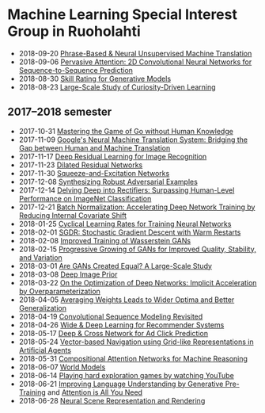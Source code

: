 
# Machine Learning Special Interest Group in Ruoholahti

* 2018-09-20 [Phrase-Based & Neural Unsupervised Machine Translation](https://arxiv.org/abs/1804.07755)
* 2018-09-06 [Pervasive Attention: 2D Convolutional Neural Networks for Sequence-to-Sequence Prediction](https://arxiv.org/abs/1808.03867)
* 2018-08-30 [Skill Rating for Generative Models](https://arxiv.org/abs/1808.04888)
* 2018-08-23 [Large-Scale Study of Curiosity-Driven Learning](https://arxiv.org/abs/1808.04355)

## 2017–2018 semester

* 2017-10-31 [Mastering the Game of Go without Human Knowledge](https://deepmind.com/documents/119/agz_unformatted_nature.pdf)
* 2017-11-09 [Google's Neural Machine Translation System: Bridging the Gap between Human and Machine Translation](https://arxiv.org/abs/1609.08144)
* 2017-11-17 [Deep Residual Learning for Image Recognition](https://arxiv.org/abs/1512.03385)
* 2017-11-23 [Dilated Residual Networks](https://arxiv.org/abs/1705.09914)
* 2017-11-30 [Squeeze-and-Excitation Networks](https://arxiv.org/abs/1709.01507)
* 2017-12-08 [Synthesizing Robust Adversarial Examples](https://arxiv.org/abs/1707.07397)
* 2017-12-14 [Delving Deep into Rectifiers: Surpassing Human-Level Performance on ImageNet Classification](https://arxiv.org/abs/1502.01852)
* 2017-12-21 [Batch Normalization: Accelerating Deep Network Training by Reducing Internal Covariate Shift](https://arxiv.org/abs/1502.03167)
* 2018-01-25 [Cyclical Learning Rates for Training Neural Networks](https://arxiv.org/abs/1506.01186)
* 2018-02-01 [SGDR: Stochastic Gradient Descent with Warm Restarts](https://arxiv.org/abs/1608.03983)
* 2018-02-08 [Improved Training of Wasserstein GANs](https://arxiv.org/abs/1704.00028)
* 2018-02-15 [Progressive Growing of GANs for Improved Quality, Stability, and Variation](https://openreview.net/forum?id=Hk99zCeAb)
* 2018-03-01 [Are GANs Created Equal? A Large-Scale Study](https://arxiv.org/abs/1711.10337)
* 2018-03-08 [Deep Image Prior](https://sites.skoltech.ru/app/data/uploads/sites/25/2017/11/deep_image_prior.pdf)
* 2018-03-22 [On the Optimization of Deep Networks: Implicit Acceleration by Overparameterization](https://arxiv.org/abs/1802.06509)
* 2018-04-05 [Averaging Weights Leads to Wider Optima and Better Generalization](https://arxiv.org/abs/1803.05407)
* 2018-04-19 [Convolutional Sequence Modeling Revisited](https://openreview.net/forum?id=rk8wKk-R-)
* 2018-04-26 [Wide & Deep Learning for Recommender Systems](https://arxiv.org/abs/1606.07792)
* 2018-05-17 [Deep & Cross Network for Ad Click Prediction](https://arxiv.org/abs/1708.05123)
* 2018-05-24 [Vector-based Navigation using Grid-like Representations in Artificial Agents](https://deepmind.com/documents/201/Vector-based%20Navigation%20using%20Grid-like%20Representations%20in%20Artificial%20Agents.pdf)
* 2018-05-31 [Compositional Attention Networks for Machine Reasoning](https://arxiv.org/abs/1803.03067)
* 2018-06-07 [World Models](https://arxiv.org/abs/1803.10122)
* 2018-06-14 [Playing hard exploration games by watching YouTube](https://arxiv.org/abs/1805.11592)
* 2018-06-21 [Improving Language Understanding by Generative Pre-Training](https://s3-us-west-2.amazonaws.com/openai-assets/research-covers/language-unsupervised/language_understanding_paper.pdf) and [Attention is All You Need](https://arxiv.org/abs/1706.03762)
* 2018-06-28 [Neural Scene Representation and Rendering](https://deepmind.com/documents/211/Neural_Scene_Representation_and_Rendering_preprint.pdf)
